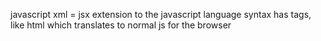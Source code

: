 javascript xml = jsx
extension to the javascript language syntax
has tags, like html which translates to normal js for the browser

